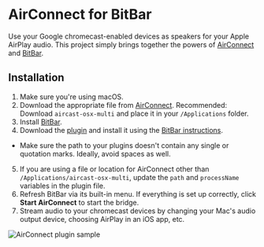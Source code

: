 # AirConnect for BitBar
Use your Google chromecast-enabled devices as speakers for your Apple AirPlay audio. This project simply brings together the powers of [AirConnect](https://github.com/philippe44/AirConnect) and [BitBar](https://github.com/matryer/bitbar).

## Installation
1. Make sure you're using macOS.
2. Download the appropriate file from [AirConnect](https://github.com/philippe44/AirConnect). Recommended: Download `aircast-osx-multi` and place it in your `/Applications` folder.
3. Install [BitBar](https://github.com/matryer/bitbar).
4. Download the [plugin](https://github.com/CartoonChess/bitbar-airconnect/blob/master/airconnect.1d.sh) and install it using the [BitBar instructions](https://github.com/matryer/bitbar#installing-plugins).
  - Make sure the path to your plugins doesn't contain any single or quotation marks. Ideally, avoid spaces as well.
5. If you are using a file or location for AirConnect other than `/Applications/aircast-osx-multi`, update the `path` and `processName` variables in the plugin file.
6. Refresh BitBar via its built-in menu. If everything is set up correctly, click **Start AirConnect** to start the bridge.
7. Stream audio to your chromecast devices by changing your Mac's audio output device, choosing AirPlay in an iOS app, etc.

![AirConnect plugin sample](https://user-images.githubusercontent.com/43363630/93159526-5214f580-f749-11ea-9b1e-0f5a143643d6.png)
